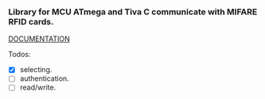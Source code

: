 ### Library for MCU ATmega and Tiva C communicate with MIFARE RFID cards.

[DOCUMENTATION](https://trongphuongpro.github.io/librfid)

Todos:
- [x] selecting.
- [ ] authentication.
- [ ] read/write.